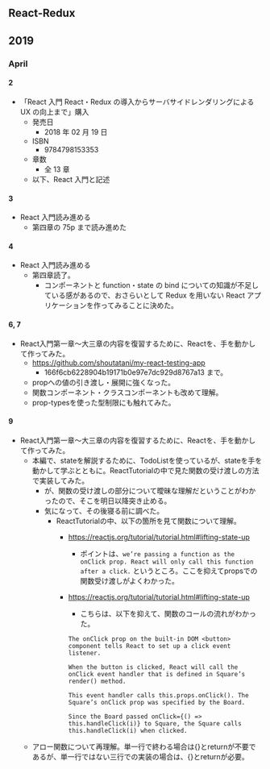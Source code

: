 ## React-Redux

## 2019

### April

#### 2

- 「React 入門 React・Redux の導入からサーバサイドレンダリングによる UX の向上まで」購入
  - 発売日
    - 2018 年 02 月 19 日
  - ISBN
    - 9784798153353
  - 章数
    - 全 13 章
  - 以下、React 入門と記述

#### 3

- React 入門読み進める
  - 第四章の 75p まで読み進めた

#### 4

- React 入門読み進める
  - 第四章読了。
    - コンポーネントと function・state の bind についての知識が不足している感があるので、おさらいとして Redux を用いない React アプリケーションを作ってみることに決めた。

#### 6, 7

- React入門第一章〜大三章の内容を復習するために、Reactを、手を動かして作ってみた。
  * https://github.com/shoutatani/my-react-testing-app
    * 166f6cb6228904b19171b0e97e7dc929d8767a13 まで。
  * propへの値の引き渡し・展開に強くなった。
  * 関数コンポーネント・クラスコンポーネントも改めて理解。
  * prop-typesを使った型制限にも触れてみた。

#### 9

- React入門第一章〜大三章の内容を復習するために、Reactを、手を動かして作ってみた。
  * 本編で、stateを解説するために、TodoListを使っているが、stateを手を動かして学ぶとともに。ReactTutorialの中で見た関数の受け渡しの方法で実装してみた。
    * が、関数の受け渡しの部分について曖昧な理解だということがわかったので、そこを明日以降突き止める。
    * 気になって、その後寝る前に調べた。
      * ReactTutorialの中、以下の箇所を見て関数について理解。
        * https://reactjs.org/tutorial/tutorial.html#lifting-state-up
          * ポイントは、`we’re passing a function as the onClick prop. React will only call this function after a click.` というところ。ここを抑えてpropsでの関数受け渡しがよくわかった。
        * https://reactjs.org/tutorial/tutorial.html#lifting-state-up

          * こちらは、以下を抑えて、関数のコールの流れがわかった。

          ```
          The onClick prop on the built-in DOM <button> component tells React to set up a click event listener.

          When the button is clicked, React will call the onClick event handler that is defined in Square’s render() method.

          This event handler calls this.props.onClick(). The Square’s onClick prop was specified by the Board.

          Since the Board passed onClick={() => this.handleClick(i)} to Square, the Square calls this.handleClick(i) when clicked.
          ```
  * アロー関数について再理解。単一行で終わる場合は{}とreturnが不要であるが、単一行ではない三行での実装の場合は、{}とreturnが必要。